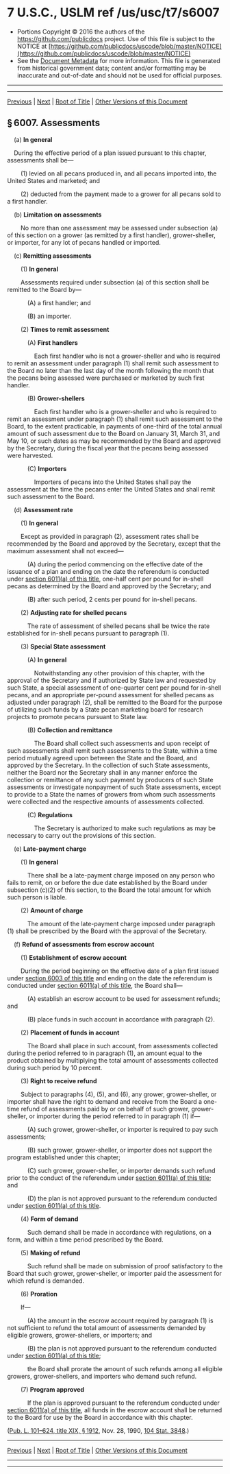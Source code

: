 ---
---

# 7 U.S.C., USLM ref /us/usc/t7/s6007

* Portions Copyright © 2016 the authors of the https://github.com/publicdocs project.
  Use of this file is subject to the NOTICE at [https://github.com/publicdocs/uscode/blob/master/NOTICE](https://github.com/publicdocs/uscode/blob/master/NOTICE)
* See the [Document Metadata](././../../../..//README.md) for more information.
  This file is generated from historical government data; content and/or formatting may be inaccurate and out-of-date and should not be used for official purposes.

----------
----------

[Previous](./../../../..//us/usc/t7/ch89/m__us_usc_t7_s6006.md) | [Next](./../../../..//us/usc/t7/ch89/m__us_usc_t7_s6008.md) | [Root of Title](./../../../../) | [Other Versions of this Document](https://publicdocs.github.io/go/links?ns=uslm&ref=%2Fus%2Fusc%2Ft7%2Fs6007)

## § 6007. Assessments

    (a) __In general__ 

    During the effective period of a plan issued pursuant to this chapter, assessments shall be—

        (1) levied on all pecans produced in, and all pecans imported into, the United States and marketed; and

        (2) deducted from the payment made to a grower for all pecans sold to a first handler.

    (b) __Limitation on assessments__ 

        No more than one assessment may be assessed under subsection (a) of this section on a grower (as remitted by a first handler), grower-sheller, or importer, for any lot of pecans handled or imported.

    (c) __Remitting assessments__ 

        (1) __In general__ 

        Assessments required under subsection (a) of this section shall be remitted to the Board by—

            (A) a first handler; and

            (B) an importer.

        (2) __Times to remit assessment__ 

            (A) __First handlers__ 

                Each first handler who is not a grower-sheller and who is required to remit an assessment under paragraph (1) shall remit such assessment to the Board no later than the last day of the month following the month that the pecans being assessed were purchased or marketed by such first handler.

            (B) __Grower-shellers__ 

                Each first handler who is a grower-sheller and who is required to remit an assessment under paragraph (1) shall remit such assessment to the Board, to the extent practicable, in payments of one-third of the total annual amount of such assessment due to the Board on January 31, March 31, and May 10, or such dates as may be recommended by the Board and approved by the Secretary, during the fiscal year that the pecans being assessed were harvested.

            (C) __Importers__ 

                Importers of pecans into the United States shall pay the assessment at the time the pecans enter the United States and shall remit such assessment to the Board.

    (d) __Assessment rate__ 

        (1) __In general__ 

        Except as provided in paragraph (2), assessment rates shall be recommended by the Board and approved by the Secretary, except that the maximum assessment shall not exceed—

            (A) during the period commencing on the effective date of the issuance of a plan and ending on the date the referendum is conducted under [section 6011(a) of this title][/us/usc/t7/s6011/a], one-half cent per pound for in-shell pecans as determined by the Board and approved by the Secretary; and

            (B) after such period, 2 cents per pound for in-shell pecans.

        (2) __Adjusting rate for shelled pecans__ 

            The rate of assessment of shelled pecans shall be twice the rate established for in-shell pecans pursuant to paragraph (1).

        (3) __Special State assessment__ 

            (A) __In general__ 

                Notwithstanding any other provision of this chapter, with the approval of the Secretary and if authorized by State law and requested by such State, a special assessment of one-quarter cent per pound for in-shell pecans, and an appropriate per-pound assessment for shelled pecans as adjusted under paragraph (2), shall be remitted to the Board for the purpose of utilizing such funds by a State pecan marketing board for research projects to promote pecans pursuant to State law.

            (B) __Collection and remittance__ 

                The Board shall collect such assessments and upon receipt of such assessments shall remit such assessments to the State, within a time period mutually agreed upon between the State and the Board, and approved by the Secretary. In the collection of such State assessments, neither the Board nor the Secretary shall in any manner enforce the collection or remittance of any such payment by producers of such State assessments or investigate nonpayment of such State assessments, except to provide to a State the names of growers from whom such assessments were collected and the respective amounts of assessments collected.

            (C) __Regulations__ 

                The Secretary is authorized to make such regulations as may be necessary to carry out the provisions of this section.

    (e) __Late-payment charge__ 

        (1) __In general__ 

            There shall be a late-payment charge imposed on any person who fails to remit, on or before the due date established by the Board under subsection (c)(2) of this section, to the Board the total amount for which such person is liable.

        (2) __Amount of charge__ 

            The amount of the late-payment charge imposed under paragraph (1) shall be prescribed by the Board with the approval of the Secretary.

    (f) __Refund of assessments from escrow account__ 

        (1) __Establishment of escrow account__ 

        During the period beginning on the effective date of a plan first issued under [section 6003 of this title][/us/usc/t7/s6003] and ending on the date the referendum is conducted under [section 6011(a) of this title][/us/usc/t7/s6011/a], the Board shall—

            (A) establish an escrow account to be used for assessment refunds; and

            (B) place funds in such account in accordance with paragraph (2).

        (2) __Placement of funds in account__ 

            The Board shall place in such account, from assessments collected during the period referred to in paragraph (1), an amount equal to the product obtained by multiplying the total amount of assessments collected during such period by 10 percent.

        (3) __Right to receive refund__ 

        Subject to paragraphs (4), (5), and (6), any grower, grower-sheller, or importer shall have the right to demand and receive from the Board a one-time refund of assessments paid by or on behalf of such grower, grower-sheller, or importer during the period referred to in paragraph (1) if—

            (A) such grower, grower-sheller, or importer is required to pay such assessments;

            (B) such grower, grower-sheller, or importer does not support the program established under this chapter;

            (C) such grower, grower-sheller, or importer demands such refund prior to the conduct of the referendum under [section 6011(a) of this title][/us/usc/t7/s6011/a]; and

            (D) the plan is not approved pursuant to the referendum conducted under [section 6011(a) of this title][/us/usc/t7/s6011/a].

        (4) __Form of demand__ 

            Such demand shall be made in accordance with regulations, on a form, and within a time period prescribed by the Board.

        (5) __Making of refund__ 

            Such refund shall be made on submission of proof satisfactory to the Board that such grower, grower-sheller, or importer paid the assessment for which refund is demanded.

        (6) __Proration__ 

        If—

            (A) the amount in the escrow account required by paragraph (1) is not sufficient to refund the total amount of assessments demanded by eligible growers, grower-shellers, or importers; and

            (B) the plan is not approved pursuant to the referendum conducted under [section 6011(a) of this title][/us/usc/t7/s6011/a];

            the Board shall prorate the amount of such refunds among all eligible growers, grower-shellers, and importers who demand such refund.

        (7) __Program approved__ 

            If the plan is approved pursuant to the referendum conducted under [section 6011(a) of this title][/us/usc/t7/s6011/a], all funds in the escrow account shall be returned to the Board for use by the Board in accordance with this chapter.

([Pub. L. 101–624, title XIX, § 1912][/us/pl/101/624/s1912], Nov. 28, 1990, [104 Stat. 3848][/us/stat/104/3848].)

----------

[Previous](./../../../..//us/usc/t7/ch89/m__us_usc_t7_s6006.md) | [Next](./../../../..//us/usc/t7/ch89/m__us_usc_t7_s6008.md) | [Root of Title](./../../../../) | [Other Versions of this Document](https://publicdocs.github.io/go/links?ns=uslm&ref=%2Fus%2Fusc%2Ft7%2Fs6007)

----------
----------

[/us/usc/t7/s6011/a]: https://publicdocs.github.io/go/links?ns=uslm&ref=%2Fus%2Fusc%2Ft7%2Fs6011%2Fa
[/us/usc/t7/s6003]: https://publicdocs.github.io/go/links?ns=uslm&ref=%2Fus%2Fusc%2Ft7%2Fs6003
[/us/usc/t7/s6011/a]: https://publicdocs.github.io/go/links?ns=uslm&ref=%2Fus%2Fusc%2Ft7%2Fs6011%2Fa
[/us/usc/t7/s6011/a]: https://publicdocs.github.io/go/links?ns=uslm&ref=%2Fus%2Fusc%2Ft7%2Fs6011%2Fa
[/us/usc/t7/s6011/a]: https://publicdocs.github.io/go/links?ns=uslm&ref=%2Fus%2Fusc%2Ft7%2Fs6011%2Fa
[/us/usc/t7/s6011/a]: https://publicdocs.github.io/go/links?ns=uslm&ref=%2Fus%2Fusc%2Ft7%2Fs6011%2Fa
[/us/usc/t7/s6011/a]: https://publicdocs.github.io/go/links?ns=uslm&ref=%2Fus%2Fusc%2Ft7%2Fs6011%2Fa
[/us/pl/101/624/s1912]: https://publicdocs.github.io/go/links?ns=uslm&ref=%2Fus%2Fpl%2F101%2F624%2Fs1912
[/us/stat/104/3848]: https://publicdocs.github.io/go/links?ns=uslm&ref=%2Fus%2Fstat%2F104%2F3848


